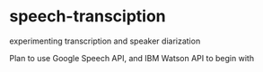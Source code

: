 # speech-transciption
experimenting transcription and speaker diarization

Plan to use Google Speech API, and IBM Watson API to begin with
